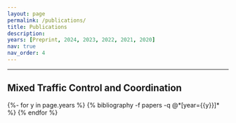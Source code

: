 ```yaml
---
layout: page
permalink: /publications/
title: Publications
description: 
years: [Preprint, 2024, 2023, 2022, 2021, 2020] 
nav: true
nav_order: 4
---
```


<div class="publications">

<hr />
<h2 class='utk-gray-changing'>Mixed Traffic Control and Coordination</h2>
{%- for y in page.years %}
  <!-- <h2 class="year">{{y}}</h2> -->
  {% bibliography -f papers -q @*[year={{y}}]* %}
{% endfor %}
</div>




